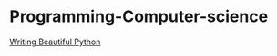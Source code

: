 # Programming-Computer-science

[Writing Beautiful Python](https://www.python.org/dev/peps/pep-0008/)
